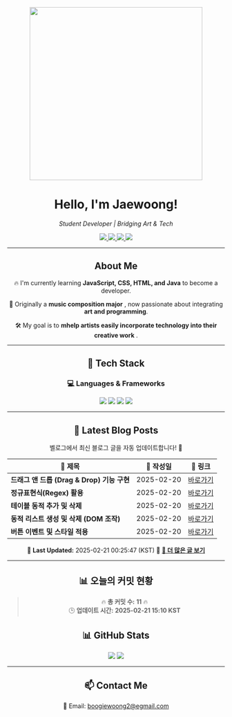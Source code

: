 





<div align="center">
  <img src="https://github.com/Jaewoong-Hwang/Jaewoong-Hwang/blob/main/Character.gif" width="400">
<h1 align="center" font-weight="bold">Hello, I'm Jaewoong! </h1>

<p align="center"><em>Student Developer | Bridging Art & Tech</em></p>

<p align="center">
  <a href="https://github.com/Jaewoong-Hwang">
    <img src="https://img.shields.io/github/followers/Jaewoong-Hwang?label=Follow&style=social" />
  </a>
  <a href="https://velog.io/@mypalebluedot29/posts">
    <img src="https://img.shields.io/badge/Velog-20C997?style=flat-square&logo=velog&logoColor=white"/>
  </a>
  <a href="https://www.youtube.com/@boogiewoong2819">
    <img src="https://img.shields.io/badge/YouTube-FF0000?style=flat-square&logo=youtube&logoColor=white"/>
  </a>
  <a href="https://www.instagram.com/boogie_woong2">
    <img src="https://img.shields.io/badge/Instagram-E4405F?style=flat-square&logo=instagram&logoColor=white"/>
  </a>
</p>

---

## About Me
 <p>🔥 I'm currently learning <strong>JavaScript, CSS, HTML, and Java</strong> to become a developer.</p>
 <p>🎨 Originally a <strong>music composition major</strong> , now passionate about integrating <strong>art and programming</strong>.</p>
 <p>🛠 My goal is to <strong>mhelp artists easily incorporate technology into their creative work</strong> .</p>

---

## 🚀 Tech Stack
### 💻 Languages & Frameworks
<p>
  <img src="https://img.shields.io/badge/JavaScript-F7DF1E?style=for-the-badge&logo=javascript&logoColor=black"/>
  <img src="https://img.shields.io/badge/CSS3-1572B6?style=for-the-badge&logo=css3&logoColor=white"/>
  <img src="https://img.shields.io/badge/HTML5-E34F26?style=for-the-badge&logo=html5&logoColor=white"/>
  <img src="https://img.shields.io/badge/Java-007396?style=for-the-badge&logo=java&logoColor=white"/>
</p>

---



## 📝 Latest Blog Posts
 벨로그에서 최신 블로그 글을 자동 업데이트합니다! 🚀

<!-- BLOG-POST-LIST:START -->
| 📝 제목 | 📅 작성일 | 🔗 링크 |
|---------|------------------|---------|
| **드래그 앤 드롭 (Drag & Drop) 기능 구현** | 2025-02-20 | [바로가기](https://velog.io/@mypalebluedot29/드래그-앤-드롭-Drag-Drop-기능-구현) |
| **정규표현식(Regex) 활용** | 2025-02-20 | [바로가기](https://velog.io/@mypalebluedot29/정규표현식Regex-활용) |
| **테이블 동적 추가 및 삭제** | 2025-02-20 | [바로가기](https://velog.io/@mypalebluedot29/테이블-동적-추가-및-삭제) |
| **동적 리스트 생성 및 삭제 (DOM 조작)** | 2025-02-20 | [바로가기](https://velog.io/@mypalebluedot29/동적-리스트-생성-및-삭제-DOM-조작) |
| **버튼 이벤트 및 스타일 적용** | 2025-02-20 | [바로가기](https://velog.io/@mypalebluedot29/버튼-이벤트-및-스타일-적용) |

📅 **Last Updated:** 2025-02-21 00:25:47 (KST)
🔗 **[📖 더 많은 글 보기](https://velog.io/@mypalebluedot29)**
<!-- BLOG-POST-LIST:END -->




---










































































## 📊 오늘의 커밋 현황
> 🔥 **총 커밋 수:** **11** 🔥  
> 🕒 **업데이트 시간:** **2025-02-21 15:10 KST**

## 📊 GitHub Stats
<p align="center">
  <img src="https://github-readme-stats.vercel.app/api?username=Jaewoong-Hwang&show_icons=true&theme=tokyonight"/>
  <img src="https://github-readme-streak-stats.herokuapp.com/?user=Jaewoong-Hwang&theme=tokyonight"/>
</p>


---

## 📫 Contact Me
 📧 Email: boogiewoong2@egmail.com 

</div>





